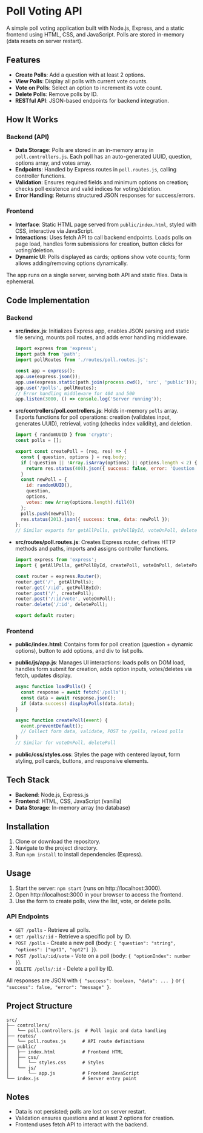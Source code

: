 # Poll Voting API

A simple poll voting application built with Node.js, Express, and a static frontend using HTML, CSS, and JavaScript. Polls are stored in-memory (data resets on server restart).

## Features

- **Create Polls**: Add a question with at least 2 options.
- **View Polls**: Display all polls with current vote counts.
- **Vote on Polls**: Select an option to increment its vote count.
- **Delete Polls**: Remove polls by ID.
- **RESTful API**: JSON-based endpoints for backend integration.

## How It Works

### Backend (API)
- **Data Storage**: Polls are stored in an in-memory array in `poll.controllers.js`. Each poll has an auto-generated UUID, question, options array, and votes array.
- **Endpoints**: Handled by Express routes in `poll.routes.js`, calling controller functions.
- **Validation**: Ensures required fields and minimum options on creation; checks poll existence and valid indices for voting/deletion.
- **Error Handling**: Returns structured JSON responses for success/errors.

### Frontend
- **Interface**: Static HTML page served from `public/index.html`, styled with CSS, interactive via JavaScript.
- **Interactions**: Uses fetch API to call backend endpoints. Loads polls on page load, handles form submissions for creation, button clicks for voting/deletion.
- **Dynamic UI**: Polls displayed as cards; options show vote counts; form allows adding/removing options dynamically.

The app runs on a single server, serving both API and static files. Data is ephemeral.

## Code Implementation

### Backend

- **src/index.js**: Initializes Express app, enables JSON parsing and static file serving, mounts poll routes, and adds error handling middleware.
  ```javascript
  import express from 'express';
  import path from 'path';
  import pollRoutes from './routes/poll.routes.js';

  const app = express();
  app.use(express.json());
  app.use(express.static(path.join(process.cwd(), 'src', 'public')));
  app.use('/polls', pollRoutes);
  // Error handling middleware for 404 and 500
  app.listen(3000, () => console.log('Server running'));
  ```

- **src/controllers/poll.controllers.js**: Holds in-memory `polls` array. Exports functions for poll operations: creation (validates input, generates UUID), retrieval, voting (checks index validity), and deletion.
  ```javascript
  import { randomUUID } from 'crypto';
  const polls = [];

  export const createPoll = (req, res) => {
    const { question, options } = req.body;
    if (!question || !Array.isArray(options) || options.length < 2) {
      return res.status(400).json({ success: false, error: 'Question and at least 2 options required' });
    }
    const newPoll = {
      id: randomUUID(),
      question,
      options,
      votes: new Array(options.length).fill(0)
    };
    polls.push(newPoll);
    res.status(201).json({ success: true, data: newPoll });
  };
  // Similar exports for getAllPolls, getPollById, voteOnPoll, deletePoll
  ```

- **src/routes/poll.routes.js**: Creates Express router, defines HTTP methods and paths, imports and assigns controller functions.
  ```javascript
  import express from 'express';
  import { getAllPolls, getPollById, createPoll, voteOnPoll, deletePoll } from '../controllers/poll.controllers.js';

  const router = express.Router();
  router.get('/', getAllPolls);
  router.get('/:id', getPollById);
  router.post('/', createPoll);
  router.post('/:id/vote', voteOnPoll);
  router.delete('/:id', deletePoll);

  export default router;
  ```

### Frontend

- **public/index.html**: Contains form for poll creation (question + dynamic options), button to add options, and div to list polls.

- **public/js/app.js**: Manages UI interactions: loads polls on DOM load, handles form submit for creation, adds option inputs, votes/deletes via fetch, updates display.
  ```javascript
  async function loadPolls() {
    const response = await fetch('/polls');
    const data = await response.json();
    if (data.success) displayPolls(data.data);
  }

  async function createPoll(event) {
    event.preventDefault();
    // Collect form data, validate, POST to /polls, reload polls
  }
  // Similar for voteOnPoll, deletePoll
  ```

- **public/css/styles.css**: Styles the page with centered layout, form styling, poll cards, buttons, and responsive elements.

## Tech Stack

- **Backend**: Node.js, Express.js
- **Frontend**: HTML, CSS, JavaScript (vanilla)
- **Data Storage**: In-memory array (no database)

## Installation

1. Clone or download the repository.
2. Navigate to the project directory.
3. Run `npm install` to install dependencies (Express).

## Usage

1. Start the server: `npm start` (runs on http://localhost:3000).
2. Open http://localhost:3000 in your browser to access the frontend.
3. Use the form to create polls, view the list, vote, or delete polls.

### API Endpoints

- `GET /polls` - Retrieve all polls.
- `GET /polls/:id` - Retrieve a specific poll by ID.
- `POST /polls` - Create a new poll (body: `{ "question": "string", "options": ["opt1", "opt2"] }`).
- `POST /polls/:id/vote` - Vote on a poll (body: `{ "optionIndex": number }`).
- `DELETE /polls/:id` - Delete a poll by ID.

All responses are JSON with `{ "success": boolean, "data": ... }` or `{ "success": false, "error": "message" }`.

## Project Structure

```
src/
├── controllers/
│   └── poll.controllers.js  # Poll logic and data handling
├── routes/
│   └── poll.routes.js      # API route definitions
├── public/
│   ├── index.html          # Frontend HTML
│   ├── css/
│   │   └── styles.css      # Styles
│   └── js/
│       └── app.js          # Frontend JavaScript
└── index.js                # Server entry point
```

## Notes

- Data is not persisted; polls are lost on server restart.
- Validation ensures questions and at least 2 options for creation.
- Frontend uses fetch API to interact with the backend.